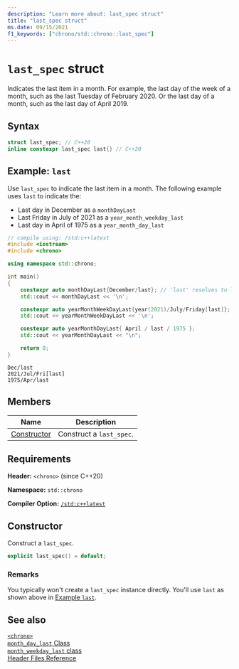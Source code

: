 ```yaml
---
description: "Learn more about: last_spec struct"
title: "last_spec struct"
ms.date: 09/15/2021
f1_keywords: ["chrono/std::chrono::last_spec"]
---
```


# `last_spec` struct

Indicates the last item in a month. For example, the last day of the week of a month, such as the last Tuesday of February 2020. Or the last day of a month, such as the last day of April 2019.

## Syntax

```cpp
struct last_spec; // C++20
inline constexpr last_spec last{} // C++20
```

## <a name="example"></a> Example: `last`

Use `last_spec` to indicate the last item in a month. The following example uses `last` to indicate the:
- Last day in December as a `monthDayLast`
- Last Friday in July of 2021 as a `year_month_weekday_last`
- Last day in April of 1975 as a `year_month_day_last`

```cpp
// compile using: /std:c++latest
#include <iostream>
#include <chrono>

using namespace std::chrono;

int main()
{
    constexpr auto monthDayLast{December/last}; // 'last' resolves to last_spec
    std::cout << monthDayLast << '\n';

    constexpr auto yearMonthWeekDayLast{year(2021)/July/Friday[last]}; // 'last' resolves to last_spec
    std::cout << yearMonthWeekDayLast << '\n';

    constexpr auto yearMonthDayLast{ April / last / 1975 };
    std::cout << yearMonthDayLast << "\n";  

    return 0;
}
```

```output
Dec/last
2021/Jul/Fri[last]
1975/Apr/last
```

## Members

|Name|Description|
|----------|-----------------|
| [Constructor](#lastSpec) | Construct a `last_spec`. |

## Requirements

**Header:** `<chrono>` (since C++20)

**Namespace:** `std::chrono`

**Compiler Option:** [`/std:c++latest`](../build/reference/std-specify-language-standard-version.md)

## <a name="lastSpec"></a> Constructor

Construct a `last_spec`.

```cpp
explicit last_spec() = default;
```

### Remarks

You typically won't create a `last_spec` instance directly. You'll use `last` as shown above in [Example `last`](#example).

## See also

[`<chrono>`](chrono.md)\
[`month_day_last` Class](month-day-last-class.md)\
[`month_weekday_last` class](month-weekday-last-class.md)\
[Header Files Reference](cpp-standard-library-header-files.md)